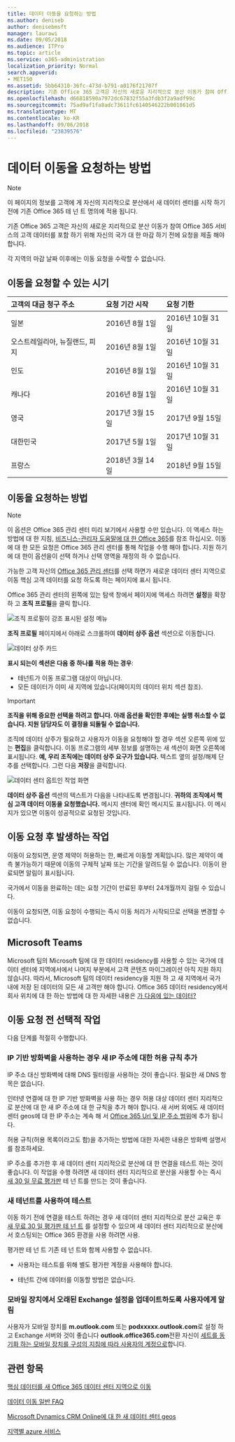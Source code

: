 ```yaml
---
title: 데이터 이동을 요청하는 방법
ms.author: deniseb
author: denisebmsft
manager: laurawi
ms.date: 09/05/2018
ms.audience: ITPro
ms.topic: article
ms.service: o365-administration
localization_priority: Normal
search.appverid:
- MET150
ms.assetid: 5bb64310-36fc-473d-b791-a0176f21707f
description: 기존 Office 365 고객은 자신의 새로운 지리적으로 분산 이동가 참여 Office 365 서비스의 고객 데이터를 포함 하기 위해 자신의 국가 대 한 마감 하기 전에 요청을 제출 해야 합니다.
ms.openlocfilehash: d66818590a7972dc67832f55a3fdb3f2a9adf99c
ms.sourcegitcommit: 75ad9af1fa8adc73611fc6140546222b001861d5
ms.translationtype: MT
ms.contentlocale: ko-KR
ms.lasthandoff: 09/06/2018
ms.locfileid: "23839576"
---
```

# <a name="how-to-request-your-data-move"></a>데이터 이동을 요청하는 방법

> [!NOTE]
> 이 페이지의 정보를 고객에 게 자신의 지리적으로 분산에서 새 데이터 센터를 시작 하기 전에 기존 Office 365 테 넌 트 명의에 적용 됩니다. 
  
기존 Office 365 고객은 자신의 새로운 지리적으로 분산 이동가 참여 Office 365 서비스의 고객 데이터를 포함 하기 위해 자신의 국가 대 한 마감 하기 전에 요청을 제출 해야 합니다. 
  
각 지역의 마감 날짜 이후에는 이동 요청을 수락할 수 없습니다. 
  
## <a name="when-can-i-request-a-move"></a>이동을 요청할 수 있는 시기

|**고객의 대금 청구 주소**|**요청 기간 시작**|**요청 기한**|
|:-----|:-----|:-----|
|일본  <br/> |2016년 8월 1일  <br/> |2016년 10월 31일  <br/> |
|오스트레일리아, 뉴질랜드, 피지  <br/> |2016년 8월 1일  <br/> |2016년 10월 31일  <br/> |
|인도  <br/> |2016년 8월 1일  <br/> |2016년 10월 31일  <br/> |
|캐나다  <br/> |2016년 8월 1일  <br/> |2016년 10월 31일  <br/> |
|영국  <br/> |2017년 3월 15일   <br/> |2017년 9월 15일  <br/> |
|대한민국  <br/> |2017년 5월 1일  <br/> |2017년 10월 31일  <br/> |
|프랑스  <br/> |2018년 3월 14일  <br/> |2018년 9월 15일  <br/> |
   
## <a name="how-to-request-a-move"></a>이동을 요청하는 방법

> [!NOTE]
> 이 옵션은 Office 365 관리 센터 미리 보기에서 사용할 수만 있습니다. 이 액세스 하는 방법에 대 한 지침, [비즈니스-관리자 도움말에 대 한 Office 365](https://aka.ms/365admin)를 참조 하십시오. 이동에 대 한 모든 요청은 Office 365 관리 센터를 통해 작업을 수행 해야 합니다. 지원 하기에 대 한이 옵션을이 선택 하거나 선택 영역을 재정의 하 수 없습니다. 
  
가능한 고객 자신의 [Office 365 관리 센터](https://aka.ms/365admin)를 선택 하면가 새로운 데이터 센터 지역으로 이동 핵심 고객 데이터를 요청 하도록 하는 페이지에 표시 됩니다.  
  
Office 365 관리 센터의 왼쪽에 있는 탐색 창에서 페이지에 액세스 하려면 **설정**을 확장 하 고 **조직 프로필**을 클릭 합니다.
  
![조직 프로필이 강조 표시된 설정 메뉴](media/22799fac-32b4-4f79-ae60-3f6ffb7cfbd7.png)
  
**조직 프로필** 페이지에서 아래로 스크롤하여 **데이터 상주 옵션** 섹션으로 이동합니다. 
  
![데이터 상주 카드](media/fdb02cd0-825d-4d9e-bb35-6f806282884f.png)
  
**표시 되는이 섹션은 다음 중 하나를 적용 하는 경우**:
- 테넌트가 이동 프로그램 대상이 아닙니다. 
- 모든 데이터가 이미 새 지역에 있습니다(페이지의 데이터 위치 섹션 참조). 
  
> [!IMPORTANT]
> **조직을 위해 중요한 선택을 하려고 합니다. 아래 옵션을 확인한 후에는 실행 취소할 수 없습니다. 지원 담당자도 이 결정을 되돌릴 수 없습니다.**
  
조직에 데이터 상주가 필요하고 사용자가 이동을 요청해야 할 경우 섹션 오른쪽 위에 있는 **편집**을 클릭합니다. 이동 프로그램의 세부 정보를 설명하는 새 섹션이 화면 오른쪽에 표시됩니다. **예, 우리 조직에는 데이터 상주 요구가 있습니다.** 텍스트 옆의 설정/해제 단추를 선택합니다. 그런 다음 **저장**을 클릭합니다.
  
![데이터 센터 옵트인 작업 화면](media/f97ab8d2-b0e1-49bf-9d6b-bf75f3081233.png)
  
**데이터 상주 옵션** 섹션의 텍스트가 다음을 나타내도록 변경됩니다. **귀하의 조직에서 핵심 고객 데이터 이동을 요청했습니다.** 메시지 센터에 확인 메시지도 표시됩니다. 이 메시지가 있으면 이동이 성공적으로 요청된 것입니다. 


  
## <a name="what-happens-after-requesting-a-move"></a>이동 요청 후 발생하는 작업

이동이 요청되면, 운영 제약이 허용하는 한, 빠르게 이동할 계획입니다. 많은 제약이 예측 불가능하기 때문에 이동의 구체적 날짜 또는 기간을 알려드릴 수 없습니다. 이동이 완료되면 알림이 표시됩니다.
  
국가에서 이동을 완료하는 데는 요청 기간이 만료된 후부터 24개월까지 걸릴 수 있습니다.
  
이동이 요청되면, 이동 요청이 수행되는 즉시 이동 처리가 시작되므로 선택을 변경할 수 없습니다.
  
## <a name="microsoft-teams"></a>Microsoft Teams

Microsoft 팀의 Microsoft 팀에 대 한 데이터 residency를 사용할 수 있는 국가에 데이터 센터에 지역에서에서 나머지 부분에서 고객 콘텐츠 마이그레이션 아직 지원 하지 않습니다.  따라서, Microsoft 팀의 데이터 residency을 지원 하 고 새 지역에서 국가 내에 저장 된 데이터의 모든 새 고객만 해야 합니다.  Office 365 데이터 residency에서 회사 위치에 대 한 하는 방법에 대 한 자세한 내용은 [가 다음에 있는 데이터?](https://office/com/datamaps)   

## <a name="optional-actions-before-you-request-a-move"></a>이동 요청 전 선택적 작업

다음 단계를 적절히 수행합니다.
  
### <a name="if-you-use-an-ip-based-firewall-add-allow-rules-for-the-new-ip-addresses"></a>IP 기반 방화벽을 사용하는 경우 새 IP 주소에 대한 허용 규칙 추가

IP 주소 대신 방화벽에 대해 DNS 필터링을 사용하는 것이 좋습니다. 필요한 새 DNS 항목은 없습니다.

  
인터넷 연결에 대 한 IP 기반 방화벽을 사용 하는 경우 허용 대상 데이터 센터 지리적으로 분산에 대 한 새 IP 주소에 대 한 규칙을 추가 해야 합니다. 새 서버 외에도 새 데이터 센터 geos에 대 한 IP 주소는 계속 해 서 [Office 365 Url 및 IP 주소 범위](https://go.microsoft.com/fwlink/p/?LinkId=229631)에 추가 됩니다.
  
허용 규칙(허용 목록이라고도 함)을 추가하는 방법에 대한 자세한 내용은 방화벽 설명서를 참조하세요.

  
IP 주소를 추가한 후 새 데이터 센터 지리적으로 분산에 대 한 연결을 테스트 하는 것이 좋습니다. 이 작업을 수행 하려면 새 데이터 센터 지리적으로 분산을 사용할 수는 즉시 [새 30 일 무료 평가판](https://go.microsoft.com/fwlink/?LinkId=522463) 테 넌 트를 만드는 것이 좋습니다. 
  
### <a name="test-using-a-new-tenant"></a>새 테넌트를 사용하여 테스트


이동 하기 전에 연결을 테스트 하려는 경우 새 데이터 센터 지리적으로 분산 교육은 후 [새 무료 30 일 평가판 테 넌 트](https://go.microsoft.com/fwlink/?LinkId=522463) 를 설정할 수 있으며 새 데이터 센터 지리적으로 분산에서 호스팅되는 Office 365 환경을 사용 하려면 사용. 
  
평가판 테 넌 트 기존 테 넌 트와 함께 사용할 수 없습니다.
  
- 사용자는 테스트를 위해 별도 평가판 계정을 사용해야 합니다.
    
- 	테넌트 간에 데이터를 이동할 방법은 없습니다.


    
### <a name="notify-users-to-update-out-of-date-exchange-settings-on-mobile-devices"></a>모바일 장치에서 오래된 Exchange 설정을 업데이트하도록 사용자에게 알림

사용자가 모바일 장치를 **m.outlook.com** 또는 **podxxxxx.outlook.com**로 설정 하 고 Exchange 서버와 것이 좋습니다 **outlook.office365.com**전환 자신이 [세트를 동기화 하는 모바일 장치를 구성의 지침에 따라 사용자의 계정으로](https://support.office.com/article/c9139caf-01ab-41a0-827c-3c06ee569ed3)합니다.

## <a name="related-topics"></a>관련 항목

[핵심 데이터를 새 Office 365 데이터 센터 지역으로 이동](moving-data-to-new-datacenter-geos.md)

[데이터 이동 일반 FAQ](data-move-faq.md)

[Microsoft Dynamics CRM Online에 대 한 새 데이터 센터 geos](https://go.microsoft.com/fwlink/p/?Linkid=615924)
  
[지역별 azure 서비스](https://azure.microsoft.com/en-us/regions/)
  

